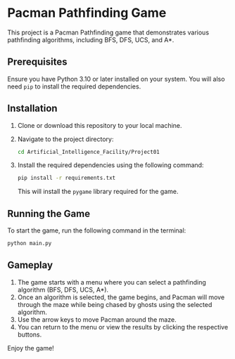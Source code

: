 # Pacman Pathfinding Game

This project is a Pacman Pathfinding game that demonstrates various pathfinding algorithms, including BFS, DFS, UCS, and A\*.

## Prerequisites

Ensure you have Python 3.10 or later installed on your system. You will also need `pip` to install the required dependencies.

## Installation

1. Clone or download this repository to your local machine.
2. Navigate to the project directory:

   ```bash
   cd Artificial_Intelligence_Facility/Project01
   ```

3. Install the required dependencies using the following command:

   ```bash
   pip install -r requirements.txt
   ```

   This will install the `pygame` library required for the game.

## Running the Game

To start the game, run the following command in the terminal:

```bash
python main.py
```

## Gameplay

1. The game starts with a menu where you can select a pathfinding algorithm (BFS, DFS, UCS, A\*).
2. Once an algorithm is selected, the game begins, and Pacman will move through the maze while being chased by ghosts using the selected algorithm.
3. Use the arrow keys to move Pacman around the maze.
4. You can return to the menu or view the results by clicking the respective buttons.

Enjoy the game!
